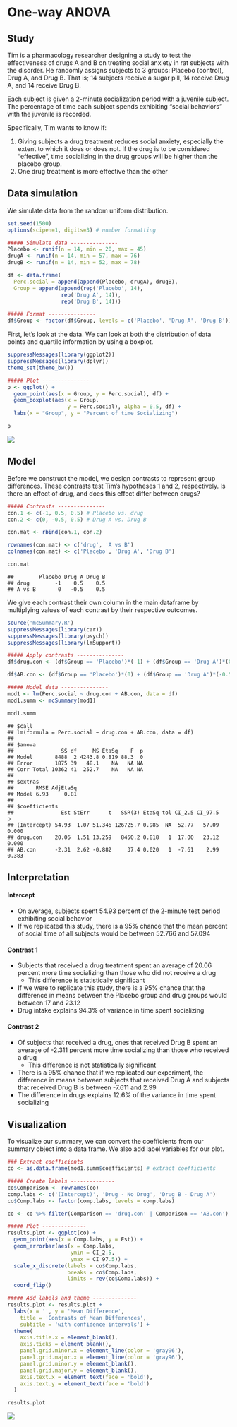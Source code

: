One-way ANOVA
================

## Study

Tim is a pharmacology researcher designing a study to test the
effectiveness of drugs A and B on treating social anxiety in rat
subjects with the disorder. He randomly assigns subjects to 3 groups:
Placebo (control), Drug A, and Drug B. That is; 14 subjects receive a
sugar pill, 14 receive Drug A, and 14 receive Drug B.

Each subject is given a 2-minute socialization period with a juvenile
subject. The percentage of time each subject spends exhibiting “social
behaviors” with the juvenile is recorded.

Specifically, Tim wants to know if:

1.  Giving subjects a drug treatment reduces social anxiety, especially
    the extent to which it does or does not. If the drug is to be
    considered “effective”, time socializing in the drug groups will be
    higher than the placebo group.
2.  One drug treatment is more effective than the other

## Data simulation

We simulate data from the random uniform distribution.

``` r
set.seed(1500)
options(scipen=1, digits=3) # number formatting

##### Simulate data ---------------
Placebo <- runif(n = 14, min = 20, max = 45)
drugA <- runif(n = 14, min = 57, max = 76)
drugB <- runif(n = 14, min = 52, max = 78)

df <- data.frame(
  Perc.social = append(append(Placebo, drugA), drugB),
  Group = append(append(rep('Placebo', 14), 
                 rep('Drug A', 14)),
                 rep('Drug B', 14)))

##### Format ---------------
df$Group <- factor(df$Group, levels = c('Placebo', 'Drug A', 'Drug B')) # reorder
```

First, let’s look at the data. We can look at both the distribution of
data points and quartile information by using a boxplot.

``` r
suppressMessages(library(ggplot2))
suppressMessages(library(dplyr))
theme_set(theme_bw())

##### Plot ---------------
p <- ggplot() +
  geom_point(aes(x = Group, y = Perc.social), df) +
  geom_boxplot(aes(x = Group,
                   y = Perc.social), alpha = 0.5, df) +
  labs(x = "Group", y = "Percent of time Socializing")

p
```

![](one_way_anova_files/figure-gfm/unnamed-chunk-2-1.png)<!-- -->

## Model

Before we construct the model, we design contrasts to represent group
differences. These contrasts test Tim’s hypotheses 1 and 2,
respectively. Is there an effect of drug, and does this effect differ
between drugs?

``` r
##### Contrasts ---------------
con.1 <- c(-1, 0.5, 0.5) # Placebo vs. drug
con.2 <- c(0, -0.5, 0.5) # Drug A vs. Drug B

con.mat <- rbind(con.1, con.2)

rownames(con.mat) <- c('drug', 'A vs B')
colnames(con.mat) <- c('Placebo', 'Drug A', 'Drug B')

con.mat
```

    ##        Placebo Drug A Drug B
    ## drug        -1    0.5    0.5
    ## A vs B       0   -0.5    0.5

We give each contrast their own column in the main dataframe by
multiplying values of each contrast by their respective outcomes.

``` r
source('mcSummary.R')
suppressMessages(library(car))
suppressMessages(library(psych))
suppressMessages(library(lmSupport))

##### Apply contrasts ---------------
df$drug.con <- (df$Group == 'Placebo')*(-1) + (df$Group == 'Drug A')*(0.5) + (df$Group == 'Drug B')*(0.5)

df$AB.con <- (df$Group == 'Placebo')*(0) + (df$Group == 'Drug A')*(-0.5) + (df$Group == 'Drug B')*(0.5)

##### Model data ---------------
mod1 <- lm(Perc.social ~ drug.con + AB.con, data = df)
mod1.summ <- mcSummary(mod1)

mod1.summ
```

    ## $call
    ## lm(formula = Perc.social ~ drug.con + AB.con, data = df)
    ## 
    ## $anova
    ##               SS df     MS EtaSq    F  p
    ## Model       8488  2 4243.8 0.819 88.3  0
    ## Error       1875 39   48.1    NA   NA NA
    ## Corr Total 10362 41  252.7    NA   NA NA
    ## 
    ## $extras
    ##       RMSE AdjEtaSq
    ## Model 6.93     0.81
    ## 
    ## $coefficients
    ##               Est StErr      t   SSR(3) EtaSq tol CI_2.5 CI_97.5     p
    ## (Intercept) 54.93  1.07 51.346 126725.7 0.985  NA  52.77   57.09 0.000
    ## drug.con    20.06  1.51 13.259   8450.2 0.818   1  17.00   23.12 0.000
    ## AB.con      -2.31  2.62 -0.882     37.4 0.020   1  -7.61    2.99 0.383

## Interpretation

#### Intercept

  - On average, subjects spent 54.93 percent of the 2-minute test period
    exhibiting social behavior
  - If we replicated this study, there is a 95% chance that the mean
    percent of social time of all subjects would be between 52.766 and
    57.094

#### Contrast 1

  - Subjects that received a drug treatment spent an average of 20.06
    percent more time socializing than those who did not receive a drug
      - This difference is statistically significant
  - If we were to replicate this study, there is a 95% chance that the
    difference in means between the Placebo group and drug groups would
    between 17 and 23.12
  - Drug intake explains 94.3% of variance in time spent socializing

#### Contrast 2

  - Of subjects that received a drug, ones that received Drug B spent an
    average of -2.311 percent more time socializing than those who
    received a drug
      - This difference is not statistically significant
  - There is a 95% chance that if we replicated our experiment, the
    difference in means between subjects that received Drug A and
    subjects that received Drug B is between -7.611 and 2.99
  - The difference in drugs explains 12.6% of the variance in time spent
    socializing

## Visualization

To visualize our summary, we can convert the coefficients from our
summary object into a data frame. We also add label variables for our
plot.

``` r
### Extract coefficients
co <- as.data.frame(mod1.summ$coefficients) # extract coefficients

##### Create labels --------------
co$Comparison <- rownames(co)
comp.labs <- c('(Intercept)', 'Drug - No Drug', 'Drug B - Drug A')
co$Comp.labs <- factor(comp.labs, levels = comp.labs)

co <- co %>% filter(Comparison == 'drug.con' | Comparison == 'AB.con')
```

``` r
##### Plot --------------
results.plot <- ggplot(co) +
  geom_point(aes(x = Comp.labs, y = Est)) +
  geom_errorbar(aes(x = Comp.labs,
                    ymin = CI_2.5,
                    ymax = CI_97.5)) +
  scale_x_discrete(labels = co$Comp.labs,
                   breaks = co$Comp.labs,
                   limits = rev(co$Comp.labs)) +
  coord_flip()

##### Add labels and theme --------------
results.plot <- results.plot + 
  labs(x = '', y = 'Mean Difference',
    title = 'Contrasts of Mean Differences',
    subtitle = 'with confidence intervals') +
  theme(
    axis.title.x = element_blank(),
    axis.ticks = element_blank(),
    panel.grid.minor.x = element_line(color = 'gray96'),
    panel.grid.major.x = element_line(color = 'gray96'),
    panel.grid.minor.y = element_blank(),
    panel.grid.major.y = element_blank(),
    axis.text.x = element_text(face = 'bold'),
    axis.text.y = element_text(face = 'bold')
  )

results.plot
```

![](one_way_anova_files/figure-gfm/unnamed-chunk-6-1.png)<!-- -->
